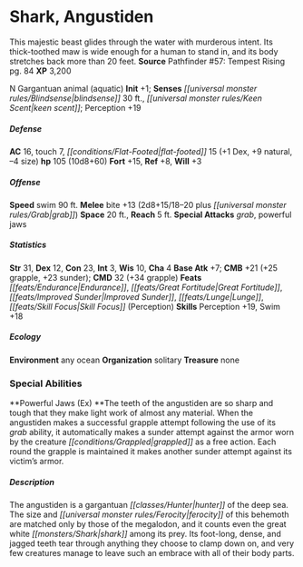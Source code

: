 ﻿---
cssclass: [monsters]
title1: Shark, Angustiden
desc_short: This majestic beast glides through the water with murderous intent. Its
  thick-toothed maw is wide enough for a human to stand in, and its body stretches
  back more than 20 feet.
title2: Angustiden
CR: 7
sources:
- name: 'Pathfinder #57: Tempest Rising'
  page: 84
  link: http://paizo.com/pathfinder/adventurePath/skullAndShackles/v5748btpy8mof
XP: 3200
alignment: N
size: Gargantuan
type: animal
subtypes:
- aquatic
initiative:
  bonus: 1
senses:
  blindsense: 30
  keen scent: true
AC:
  AC: 16
  touch: 7
  flat_footed: 15
  components:
    dex: 1
    natural: 9
    size: -4
HP:
  HP: 105
  long: 10d8+60
saves:
  fort: 15
  ref: 8
  will: 3
speeds:
  swim: 90
attacks:
  melee:
  - - text: bite +13 (2d8+15/18-20 plus grab)
      entries:
      - - damage: 2d8+15
          crit_range: 18-20
        - effect: grab
      attack: bite
      bonus:
      - 13
  special:
  - grab
  - powerful jaws
space: 20
reach: 5
ability_scores:
  STR: 31
  DEX: 12
  CON: 23
  INT: 3
  WIS: 10
  CHA: 4
BAB: 7
CMB: 21
CMB_other: +25 grapple, +23 sunder
CMD: 32
CMD_other: +34 grapple
feats:
- name: Endurance
- name: Great Fortitude
- name: Improved Sunder
- name: Lunge
- name: Skill Focus (Perception)
skills:
  Perception: 19
  Swim: 18
ecology:
  environment: any ocean
  organization: solitary
  treasure_type: none
special_abilities:
  Powerful Jaws (Ex): The teeth of the angustiden are so sharp and tough that they
    make light work of almost any material. When the angustiden makes a successful
    grapple attempt following the use of its grab ability, it automatically makes
    a sunder attempt against the armor worn by the creature grappled as a free action.
    Each round the grapple is maintained it makes another sunder attempt against its
    victim's armor.
desc_long: The angustiden is a gargantuan hunter of the deep sea. The size and ferocity
  of this behemoth are matched only by those of the megalodon, and it counts even
  the great white shark among its prey. Its foot-long, dense, and jagged teeth tear
  through anything they choose to clamp down on, and very few creatures manage to
  leave such an embrace with all of their body parts.

---

# Shark, Angustiden
This majestic beast glides through the water with murderous intent. Its thick-toothed maw is wide enough for a human to stand in, and its body stretches back more than 20 feet.
**Source** Pathfinder #57: Tempest Rising pg. 84
**XP** 3,200

N Gargantuan animal (aquatic)
**Init** +1; **Senses** _[[universal monster rules/Blindsense|blindsense]]_ 30 ft., _[[universal monster rules/Keen Scent|keen scent]]_; Perception +19

##### Defense

**AC** 16, touch 7, _[[conditions/Flat-Footed|flat-footed]]_ 15 (+1 Dex, +9 natural, –4 size)
**hp** 105 (10d8+60)
**Fort** +15, **Ref** +8, **Will** +3

##### Offense
**Speed** swim 90 ft.
**Melee** bite +13 (2d8+15/18–20 plus _[[universal monster rules/Grab|grab]]_)
**Space** 20 ft., **Reach** 5 ft.
**Special Attacks** _grab_, powerful jaws

##### Statistics
**Str** 31, **Dex** 12, **Con** 23, **Int** 3, **Wis** 10, **Cha** 4
**Base Atk** +7; **CMB** +21 (+25 grapple, +23 sunder); **CMD** 32 (+34 grapple)
**Feats** _[[feats/Endurance|Endurance]]_, _[[feats/Great Fortitude|Great Fortitude]]_, _[[feats/Improved Sunder|Improved Sunder]]_, _[[feats/Lunge|Lunge]]_, _[[feats/Skill Focus|Skill Focus]]_ (Perception)
**Skills** Perception +19, Swim +18

##### Ecology

**Environment** any ocean
**Organization** solitary
**Treasure** none

### Special Abilities

**Powerful Jaws (Ex) **The teeth of the angustiden are so sharp and tough that they make light work of almost any material. When the angustiden makes a successful grapple attempt following the use of its _grab_ ability, it automatically makes a sunder attempt against the armor worn by the creature _[[conditions/Grappled|grappled]]_ as a free action. Each round the grapple is maintained it makes another sunder attempt against its victim’s armor.

##### Description

The angustiden is a gargantuan _[[classes/Hunter|hunter]]_ of the deep sea. The size and _[[universal monster rules/Ferocity|ferocity]]_ of this behemoth are matched only by those of the megalodon, and it counts even the great white _[[monsters/Shark|shark]]_ among its prey. Its foot-long, dense, and jagged teeth tear through anything they choose to clamp down on, and very few creatures manage to leave such an embrace with all of their body parts.